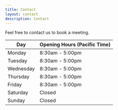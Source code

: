 ```yaml
---
title: Contact
layout: contact
description: Contact
---
```


Feel free to contact us to book a meeting.

| Day       | Opening Hours (Pacific Time)   |
| --------- | --------------- |
| Monday   | 8:30am - 5:00pm |
| Tuesday   | 8:30am - 5:00pm |
| Wednesday | 8:30am - 5:00pm |
| Thursday  | 8:30am - 5:00pm |
| Friday    | 8:30am - 5:00pm |
| Saturday  | Closed  |
| Sunday  | Closed          |
